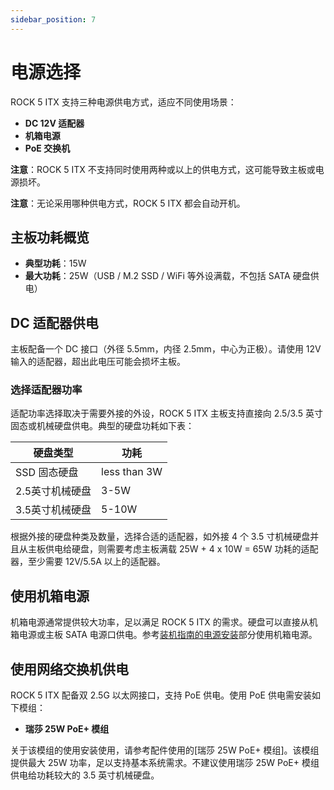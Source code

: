 ```yaml
---
sidebar_position: 7
---
```


# 电源选择

ROCK 5 ITX 支持三种电源供电方式，适应不同使用场景：

- **DC 12V 适配器**
- **机箱电源**
- **PoE 交换机**

**注意**：ROCK 5 ITX 不支持同时使用两种或以上的供电方式，这可能导致主板或电源损坏。

**注意**：无论采用哪种供电方式，ROCK 5 ITX 都会自动开机。

## 主板功耗概览

- **典型功耗**：15W
- **最大功耗**：25W（USB / M.2 SSD / WiFi 等外设满载，不包括 SATA 硬盘供电）

## DC 适配器供电

主板配备一个 DC 接口（外径 5.5mm，内径 2.5mm，中心为正极）。请使用 12V 输入的适配器，超出此电压可能会损坏主板。

### 选择适配器功率

适配功率选择取决于需要外接的外设，ROCK 5 ITX 主板支持直接向 2.5/3.5 英寸固态或机械硬盘供电。典型的硬盘功耗如下表：

| 硬盘类型        | 功耗         |
| --------------- | ------------ |
| SSD 固态硬盘    | less than 3W |
| 2.5英寸机械硬盘 | 3-5W         |
| 3.5英寸机械硬盘 | 5-10W        |

根据外接的硬盘种类及数量，选择合适的适配器，如外接 4 个 3.5 寸机械硬盘并且从主板供电给硬盘，则需要考虑主板满载 25W + 4 x 10W = 65W 功耗的适配器，至少需要 12V/5.5A 以上的适配器。

## 使用机箱电源

机箱电源通常提供较大功率，足以满足 ROCK 5 ITX 的需求。硬盘可以直接从机箱电源或主板 SATA 电源口供电。参考[装机指南的电源安装](./assembly-guide.md)部分使用机箱电源。

## 使用网络交换机供电

ROCK 5 ITX 配备双 2.5G 以太网接口，支持 PoE 供电。使用 PoE 供电需安装如下模组：

- **瑞莎 25W PoE+ 模组**

关于该模组的使用安装使用，请参考配件使用的[瑞莎 25W PoE+ 模组]。该模组提供最大 25W 功率，足以支持基本系统需求。不建议使用瑞莎 25W PoE+ 模组供电给功耗较大的 3.5 英寸机械硬盘。
